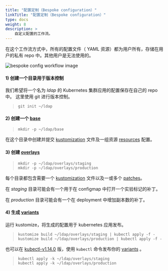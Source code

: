 ```yaml
---
title: "配置定制（Bespoke configuration）"
linkTitle: "配置定制（Bespoke configuration）"
type: docs
weight: 8
description: >
    自定义配置的工作流。
---
```


在这个工作流方式中，所有的配置文件（ YAML 资源）都为用户所有，存储在用户的私有 repo 中。其他用户是无法使用的。

![bespoke config workflow image][workflowBespoke]

#### 1) 创建一个目录用于版本控制

我们希望将一个名为 _ldap_ 的 Kubernetes 集群应用的配置保存在自己的 repo 中。
这里使用 git 进行版本控制。

> ```
> git init ~/ldap
> ```

#### 2) 创建一个 [base]

> ```
> mkdir -p ~/ldap/base
> ```

在这个目录中创建并提交 [kustomization] 文件及一组资源 [resources] 配置。

#### 3) 创建 [overlays]

> ```
> mkdir -p ~/ldap/overlays/staging
> mkdir -p ~/ldap/overlays/production
> ```

每个目录都包含需要一个 [kustomization] 文件以及一或多个 [patches]。

在 _staging_ 目录可能会有一个用于在 configmap 中打开一个实验标记的补丁。

在 _production_ 目录可能会有一个在 deployment 中增加副本数的补丁。

#### 4) 生成 [variants]

运行 kustomize，将生成的配置用于 kubernetes 应用发布。

> ```
> kustomize build ~/ldap/overlays/staging | kubectl apply -f -
> kustomize build ~/ldap/overlays/production | kubectl apply -f -
> ```

也可以在 [kubectl-v1.14.0] 版，使用 ```kubectl``` 命令发布你的 [variants] 。
>
> ```
> kubectl apply -k ~/ldap/overlays/staging
> kubectl apply -k ~/ldap/overlays/production
> ```

[OTS]: /references/kustomize/glossary#off-the-shelf-configuration
[apply]: /references/kustomize/glossary#apply
[applying]: /references/kustomize/glossary#apply
[base]: /references/kustomize/glossary#base
[fork]: https://guides.github.com/activities/forking/
[variants]: /references/kustomize/glossary#variant
[kustomization]: /references/kustomize/glossary#kustomization
[off-the-shelf]: /references/kustomize/glossary#off-the-shelf-configuration
[overlays]: /references/kustomize/glossary#overlay
[patch]: /references/kustomize/glossary#patch
[patches]: /references/kustomize/glossary#patch
[rebase]: https://git-scm.com/docs/git-rebase
[resources]: /references/kustomize/glossary#resource
[workflowBespoke]: /images/new_bespoke.jpg
[workflowOts]: /images/workflowOts.jpg
[kubectl-v1.14.0]:https://kubernetes.io/blog/2019/03/25/kubernetes-1-14-release-announcement/

